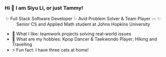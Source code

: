 ### Hi 👋 I am Siyu Li, or just Tammy!

<div align="center"> ✨ Full Stack Software Developer
✨ Avid Problem Solver & Team Player :-:
 ✨ Senior CS and Applied Math student at Johns Hopkins University </div>

- 🔭 What I like: teamwork projects solving real-world issues
- 👯 What are my hobbies: Kpop Dancer & Taekwondo Player; Hiking and Travelling
- ⚡ Fun fact: I have three cats at home!
